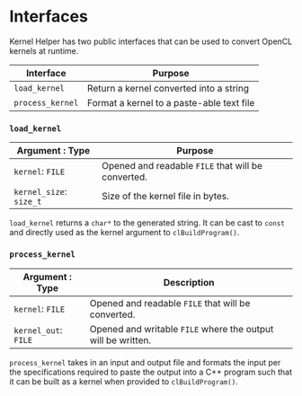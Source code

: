 # Interfaces

Kernel Helper has two public interfaces that can be used to convert OpenCL kernels at runtime.

| Interface        | Purpose                                   |
|------------------|-------------------------------------------|
| `load_kernel`    | Return a kernel converted into a string   |
| `process_kernel` | Format a kernel to a paste-able text file |

### `load_kernel`

| Argument : Type         | Purpose                                            |
|-------------------------|----------------------------------------------------|
| `kernel`: `FILE`        | Opened and readable `FILE` that will be converted. |
| `kernel_size`: `size_t` | Size of the kernel file in bytes.                  |

`load_kernel` returns a `char*` to the generated string. It can be cast to `const`
and directly used as the kernel argument to `clBuildProgram()`.

### `process_kernel`
| Argument : Type      | Description                                                  |
|----------------------|--------------------------------------------------------------|
| `kernel`: `FILE`     | Opened and readable `FILE` that will be converted.           |
| `kernel_out`: `FILE` | Opened and writable `FILE` where the output will be written. |

`process_kernel` takes in an input and output file and formats the input per the specifications
required to paste the output into a C++ program such that it can be built as a kernel
when provided to `clBuildProgram()`.
